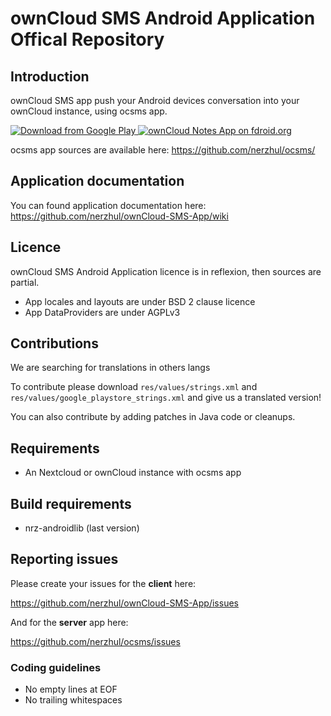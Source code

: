 # ownCloud SMS Android Application Offical Repository

## Introduction

ownCloud SMS app push your Android devices conversation into your ownCloud instance, using ocsms app.

<a href="https://play.google.com/store/apps/details?id=fr.unix_experience.owncloud_sms">
  <img src="http://www.android.com/images/brand/android_app_on_play_large.png" alt="Download from Google Play" />
</a>
<a href="https://f-droid.org/repository/browse/?fdid=fr.unix_experience.owncloud_sms">
  <img src="https://camo.githubusercontent.com/7df0eafa4433fa4919a56f87c3d99cf81b68d01c/68747470733a2f2f662d64726f69642e6f72672f77696b692f696d616765732f632f63342f462d44726f69642d627574746f6e5f617661696c61626c652d6f6e2e706e67" alt="ownCloud Notes App on fdroid.org" />
</a>

ocsms app sources are available here: https://github.com/nerzhul/ocsms/

## Application documentation

You can found application documentation here: https://github.com/nerzhul/ownCloud-SMS-App/wiki

## Licence

ownCloud SMS Android Application licence is in reflexion, then sources are partial.

- App locales and layouts are under BSD 2 clause licence
- App DataProviders are under AGPLv3

## Contributions

We are searching for translations in others langs

To contribute please download `res/values/strings.xml` and `res/values/google_playstore_strings.xml` and give us a translated version!

You can also contribute by adding patches in Java code or cleanups.

## Requirements
- An Nextcloud or ownCloud instance with ocsms app

## Build requirements
- nrz-androidlib (last version)

## Reporting issues

Please create your issues for the **client** here:

https://github.com/nerzhul/ownCloud-SMS-App/issues

And for the **server** app here:

https://github.com/nerzhul/ocsms/issues

### Coding guidelines

- No empty lines at EOF
- No trailing whitespaces
